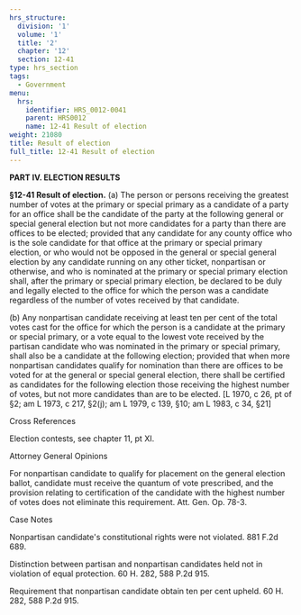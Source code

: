 ```yaml
---
hrs_structure:
  division: '1'
  volume: '1'
  title: '2'
  chapter: '12'
  section: 12-41
type: hrs_section
tags:
  - Government
menu:
  hrs:
    identifier: HRS_0012-0041
    parent: HRS0012
    name: 12-41 Result of election
weight: 21080
title: Result of election
full_title: 12-41 Result of election
---
```

**PART IV. ELECTION RESULTS**

**§12-41 Result of election.** (a) The person or persons receiving the greatest number of votes at the primary or special primary as a candidate of a party for an office shall be the candidate of the party at the following general or special general election but not more candidates for a party than there are offices to be elected; provided that any candidate for any county office who is the sole candidate for that office at the primary or special primary election, or who would not be opposed in the general or special general election by any candidate running on any other ticket, nonpartisan or otherwise, and who is nominated at the primary or special primary election shall, after the primary or special primary election, be declared to be duly and legally elected to the office for which the person was a candidate regardless of the number of votes received by that candidate.

(b) Any nonpartisan candidate receiving at least ten per cent of the total votes cast for the office for which the person is a candidate at the primary or special primary, or a vote equal to the lowest vote received by the partisan candidate who was nominated in the primary or special primary, shall also be a candidate at the following election; provided that when more nonpartisan candidates qualify for nomination than there are offices to be voted for at the general or special general election, there shall be certified as candidates for the following election those receiving the highest number of votes, but not more candidates than are to be elected. [L 1970, c 26, pt of §2; am L 1973, c 217, §2(j); am L 1979, c 139, §10; am L 1983, c 34, §21]

Cross References

Election contests, see chapter 11, pt XI.

Attorney General Opinions

For nonpartisan candidate to qualify for placement on the general election ballot, candidate must receive the quantum of vote prescribed, and the provision relating to certification of the candidate with the highest number of votes does not eliminate this requirement. Att. Gen. Op. 78-3.

Case Notes

Nonpartisan candidate's constitutional rights were not violated. 881 F.2d 689.

Distinction between partisan and nonpartisan candidates held not in violation of equal protection. 60 H. 282, 588 P.2d 915.

Requirement that nonpartisan candidate obtain ten per cent upheld. 60 H. 282, 588 P.2d 915.
